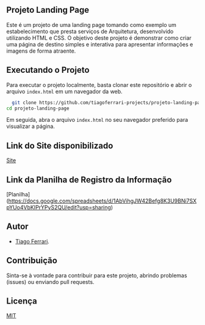 ## Projeto Landing Page

Este é um projeto de uma landing page tomando como exemplo um estabelecimento que presta serviços de Arquitetura, desenvolvido utilizando HTML e CSS. O objetivo deste projeto é demonstrar como criar uma página de destino simples e interativa para apresentar informações e imagens de forma atraente.


## Executando o Projeto

Para executar o projeto localmente, basta clonar este repositório e abrir o arquivo `index.html` em um navegador da web.

```bash
  git clone https://github.com/tiagoferrari-projects/projeto-landing-page.git
cd projeto-landing-page
```

Em seguida, abra o arquivo `index.html` no seu navegador preferido para visualizar a página.

## Link do Site disponibilizado
[Site](https://comfy-wisp-ff6c73.netlify.app/)

## Link da Planilha de Registro da Informação
[Planilha] (https://docs.google.com/spreadsheets/d/1AbVihgJW42Befg8K3U9BNi7SXpYUo4VbKIPrYPyS2QU/edit?usp=sharing)

## Autor

- [Tiago Ferrari](https://github.com/tiagoferrari-projects/).

## Contribuição

Sinta-se à vontade para contribuir para este projeto, abrindo problemas (issues) ou enviando pull requests.

## Licença

[MIT](https://choosealicense.com/licenses/mit/)
